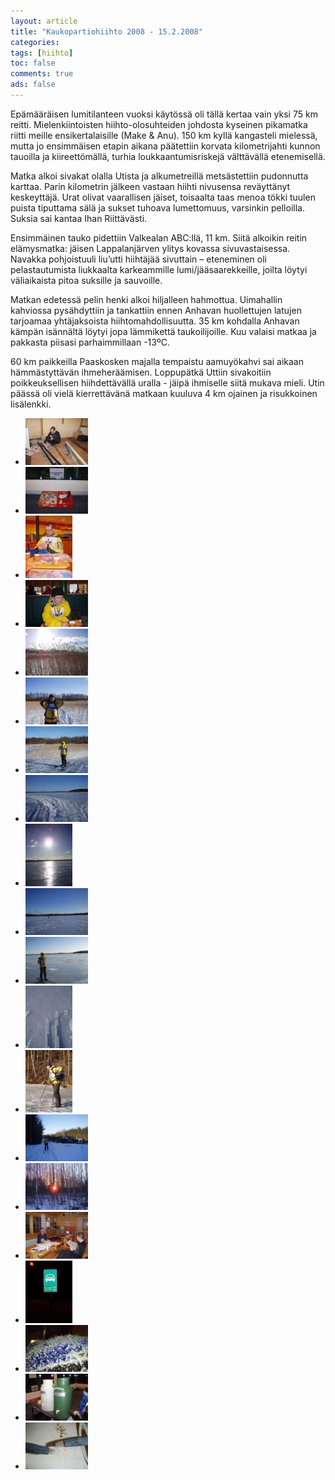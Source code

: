 ```yaml
---
layout: article 
title: "Kaukopartiohiihto 2008 - 15.2.2008" 
categories: 
tags: [hiihto]
toc: false 
comments: true 
ads: false 
---
```


Epämääräisen lumitilanteen vuoksi käytössä oli tällä kertaa vain yksi 75
km reitti. Mielenkiintoisten hiihto-olosuhteiden johdosta kyseinen
pikamatka riitti meille ensikertalaisille (Make & Anu). 150 km kyllä
kangasteli mielessä, mutta jo ensimmäisen etapin aikana päätettiin
korvata kilometrijahti kunnon tauoilla ja kiireettömällä, turhia
loukkaantumisriskejä välttävällä etenemisellä.

Matka alkoi sivakat olalla Utista ja alkumetreillä metsästettiin
pudonnutta karttaa. Parin kilometrin jälkeen vastaan hiihti nivusensa
reväyttänyt keskeyttäjä. Urat olivat vaarallisen jäiset, toisaalta taas
menoa tökki tuulen puista tiputtama sälä ja sukset tuhoava lumettomuus,
varsinkin pelloilla. Suksia sai kantaa Ihan Riittävästi.

Ensimmäinen tauko pidettiin Valkealan ABC:llä, 11 km. Siitä alkoikin
reitin elämysmatka: jäisen Lappalanjärven ylitys kovassa
sivuvastaisessa. Navakka pohjoistuuli liu’utti hiihtäjää sivuttain –
eteneminen oli pelastautumista liukkaalta karkeammille
lumi/jääsaarekkeille, joilta löytyi väliaikaista pitoa suksille ja
sauvoille.

Matkan edetessä pelin henki alkoi hiljalleen hahmottua. Uimahallin
kahviossa pysähdyttiin ja tankattiin ennen Anhavan huollettujen latujen
tarjoamaa yhtäjaksoista hiihtomahdollisuutta. 35 km kohdalla Anhavan
kämpän isännältä löytyi jopa lämmikettä taukoilijoille. Kuu valaisi
matkaa ja pakkasta piisasi parhaimmillaan -13ºC.

60 km paikkeilla Paaskosken majalla tempaistu aamuyökahvi sai aikaan
hämmästyttävän ihmeheräämisen. Loppupätkä Uttiin sivakoitiin
poikkeuksellisen hiihdettävällä uralla - jäipä ihmiselle siitä mukava
mieli. Utin päässä oli vielä kierrettävänä matkaan kuuluva 4 km ojainen
ja risukkoinen lisälenkki.

<div class="image-gallery" markdown="1">

-   [![](/images/kaukopartiohiihto-2008/Thumbnails/KP01.jpg)](/images/kaukopartiohiihto-2008/KP01.jpg)
-   [![](/images/kaukopartiohiihto-2008/Thumbnails/KP02.jpg)](/images/kaukopartiohiihto-2008/KP02.jpg)
-   [![](/images/kaukopartiohiihto-2008/Thumbnails/KP03.jpg)](/images/kaukopartiohiihto-2008/KP03.jpg)
-   [![](/images/kaukopartiohiihto-2008/Thumbnails/KP04.jpg)](/images/kaukopartiohiihto-2008/KP04.jpg)
-   [![](/images/kaukopartiohiihto-2008/Thumbnails/KP05.jpg)](/images/kaukopartiohiihto-2008/KP05.jpg)
-   [![](/images/kaukopartiohiihto-2008/Thumbnails/KP06.jpg)](/images/kaukopartiohiihto-2008/KP06.jpg)
-   [![](/images/kaukopartiohiihto-2008/Thumbnails/KP07.jpg)](/images/kaukopartiohiihto-2008/KP07.jpg)
-   [![](/images/kaukopartiohiihto-2008/Thumbnails/KP08.jpg)](/images/kaukopartiohiihto-2008/KP08.jpg)
-   [![](/images/kaukopartiohiihto-2008/Thumbnails/KP09.jpg)](/images/kaukopartiohiihto-2008/KP09.jpg)
-   [![](/images/kaukopartiohiihto-2008/Thumbnails/KP10.jpg)](/images/kaukopartiohiihto-2008/KP10.jpg)
-   [![](/images/kaukopartiohiihto-2008/Thumbnails/KP11.jpg)](/images/kaukopartiohiihto-2008/KP11.jpg)
-   [![](/images/kaukopartiohiihto-2008/Thumbnails/KP12.jpg)](/images/kaukopartiohiihto-2008/KP12.jpg)
-   [![](/images/kaukopartiohiihto-2008/Thumbnails/KP13.jpg)](/images/kaukopartiohiihto-2008/KP13.jpg)
-   [![](/images/kaukopartiohiihto-2008/Thumbnails/KP14.jpg)](/images/kaukopartiohiihto-2008/KP14.jpg)
-   [![](/images/kaukopartiohiihto-2008/Thumbnails/KP15.jpg)](/images/kaukopartiohiihto-2008/KP15.jpg)
-   [![](/images/kaukopartiohiihto-2008/Thumbnails/KP16.jpg)](/images/kaukopartiohiihto-2008/KP16.jpg)
-   [![](/images/kaukopartiohiihto-2008/Thumbnails/KP17.jpg)](/images/kaukopartiohiihto-2008/KP17.jpg)
-   [![](/images/kaukopartiohiihto-2008/Thumbnails/KP18.jpg)](/images/kaukopartiohiihto-2008/KP18.jpg)
-   [![](/images/kaukopartiohiihto-2008/Thumbnails/KP19.jpg)](/images/kaukopartiohiihto-2008/KP19.jpg)
-   [![](/images/kaukopartiohiihto-2008/Thumbnails/KP20.jpg)](/images/kaukopartiohiihto-2008/KP20.jpg)

</div>

